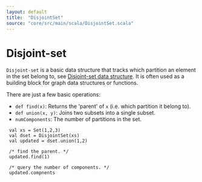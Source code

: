 ```yaml
---
layout: default
title:  "DisjointSet"
source: "core/src/main/scala/DisjointSet.scala"
---
```

# Disjoint-set

`Disjoint-set` is a basic data structure that tracks which partition an element in the set belong to, see
 [Disjoint-set data structure](https://en.wikipedia.org/wiki/Disjoint-set_data_structure).
 It is often used as a building block for graph data structures or functions.
 
 There are just a few basic operations:
 
 - `def find(x)`:	Returns the 'parent' of `x` (i.e. which partition it belong to).
 - `def union(x, y)`: 	Joins two subsets into a single subset.
 - `numComponents`: The number of partitions in the set.


 
```tut
 val xs = Set(1,2,3)
 val dset = DisjointSet(xs)
 val updated = dset.union(1,2)
 
 /* find the parent. */
 updated.find(1) 
 
 /* query the number of components. */
 updated.compnents
```
